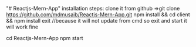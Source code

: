 "# Reactjs-Mern-App" 
installation steps:
clone it from github =>git clone https://github.com/mdmusaib/Reactjs-Mern-App.git
npm install && cd client && npm install
exit //because it will not update from cmd so exit and start it will work fine

cd Reactjs-Mern-App
npm start
